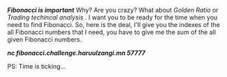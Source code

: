 ***Fibonacci is important***
Why? Are you crazy? 
What about *Golden Ratio* or *Trading techincal analysis* . I want you to be ready for the time when you need to find Fibonacci. So, here is the deal, I'll give you the indexes of the all Fibonacci numbers that I need, you have to give me the sum of the all given Fibonacci numbers.

***nc fibonacci.challenge.haruulzangi.mn 57777***

PS: Time is ticking...
